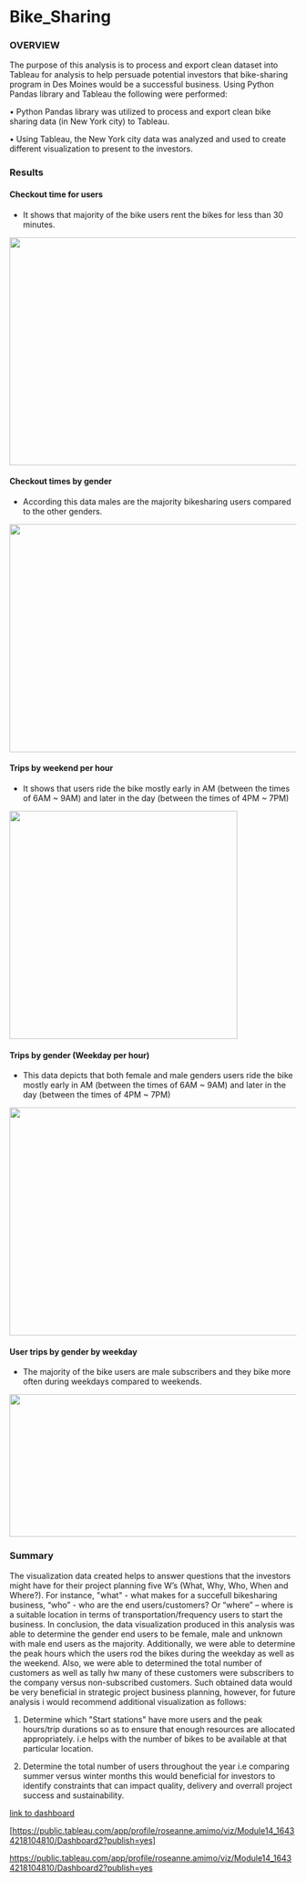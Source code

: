 # Bike_Sharing

### OVERVIEW

The purpose of this analysis is to process and export clean dataset into Tableau for analysis to help persuade potential investors that bike-sharing program in Des Moines would be a successful business. Using Python Pandas library and Tableau the following were performed:

•	Python Pandas library was utilized to process and export clean bike sharing data (in New York city) to Tableau.

•	Using Tableau, the New York city data was analyzed and used to create different visualization to present to the investors.


### Results

#### Checkout time for users 
- It shows that majority of the bike users rent the bikes for less than 30 minutes.

<img src="https://user-images.githubusercontent.com/89875689/151663430-2ba9c30b-0fdc-4440-a90e-b967778a023c.png" width="650" height="400" />

#### Checkout times by gender
- According this data males are the majority bikesharing users compared to the other genders.

<img src="https://user-images.githubusercontent.com/89875689/151664357-73990943-5ca5-41fd-8de5-c0ae3f9a9bbf.png" width="650" height="400" />

#### Trips by weekend per hour
- It shows that users ride the bike mostly early in AM (between the times of 6AM ~ 9AM) and later in the day (between the times of 4PM ~ 7PM)

<img src="https://user-images.githubusercontent.com/89875689/151664530-9754f5e9-aa9a-431e-8900-4567e10bbccf.png" width="400" height="400" />

#### Trips by gender (Weekday per hour)
- This data depicts that both female and male genders users ride the bike mostly early in AM (between the times of 6AM ~ 9AM) and later in the day (between the times of 4PM ~ 7PM)

<img src="https://user-images.githubusercontent.com/89875689/151664573-1d7ab657-ac26-434d-9e54-56d0b2f463ac.png" width="650" height="400" />

#### User trips by gender by weekday
- The majority of the bike users are male subscribers and they bike more often during weekdays compared to weekends.

<img src="https://user-images.githubusercontent.com/89875689/151664619-660e3a4e-ce7b-410e-933a-0aa538c0aa10.png" width="1080" height="250" />

### Summary 

The visualization data created helps to answer questions that the investors might have for their project planning five W’s (What, Why, Who, When and Where?). For instance, "what" - what makes for a succefull bikesharing business, “who” - who are the end users/customers? Or “where” – where is a suitable location in terms of transportation/frequency users to start the business. In conclusion, the data visualization produced in this analysis was able to determine the gender end users to be female, male and unknown with male end users as the majority. Additionally, we were able to determine the peak hours which the users rod the bikes during the weekday as well as the weekend. Also, we were able to determined the total number of customers as well as tally hw many of these customers were subscribers to the company versus non-subscribed customers. Such obtained data would be very beneficial in strategic project business planning, however, for future analysis i would recommend additional visualization as follows:

1. Determine which "Start stations" have more users and the peak hours/trip durations so as to ensure that enough resources are allocated appropriately. i.e helps with the number of bikes to be available at that particular location. 


2. Determine the total number of users throughout the year i.e comparing summer versus winter months this would beneficial for investors to identify constraints that can impact quality, delivery and overrall project success and sustainability.


[link to dashboard]("https://public.tableau.com/app/profile/roseanne.amimo/viz/Module14_16434218104810/Dashboard2?publish=yes")


[https://public.tableau.com/app/profile/roseanne.amimo/viz/Module14_16434218104810/Dashboard2?publish=yes]

https://public.tableau.com/app/profile/roseanne.amimo/viz/Module14_16434218104810/Dashboard2?publish=yes


